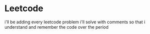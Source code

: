 # Leetcode
i'll be adding every leetcode problem i'll solve with comments so that i understand and remember the code over the period

